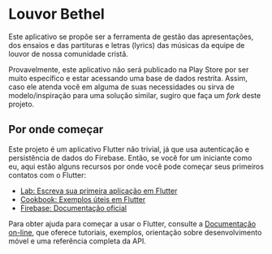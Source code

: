 # Louvor Bethel

Este aplicativo se propõe ser a ferramenta de gestão das apresentações, dos ensaios e das partituras e letras (lyrics) das músicas da equipe de louvor de nossa comunidade cristã.

Provavelmente, este aplicativo não será publicado na Play Store por ser muito específico e estar acessando uma base de dados restrita. Assim, caso ele atenda você em alguma de suas necessidades ou sirva de modelo/inspiração para uma solução similar, sugiro que faça um *fork* deste projeto. 

## Por onde começar

Este projeto é um aplicativo Flutter não trivial, já que usa autenticação e persistência de dados do Firebase. Então, se você for um iniciante como eu, aqui estão alguns recursos por onde você pode começar seus primeiros contatos com o Flutter:

- [Lab: Escreva sua primeira aplicação em Flutter](https://flutter.dev/docs/get-started/codelab)
- [Cookbook: Exemplos úteis em Flutter](https://flutter.dev/docs/cookbook)
- [Firebase: Documentação oficial](https://firebase.google.com/docs)

Para obter ajuda para começar a usar o Flutter, consulte a
[Documentação on-line](https://flutter.dev/docs), que oferece tutoriais, exemplos, orientação sobre desenvolvimento móvel e uma referência completa da API.
